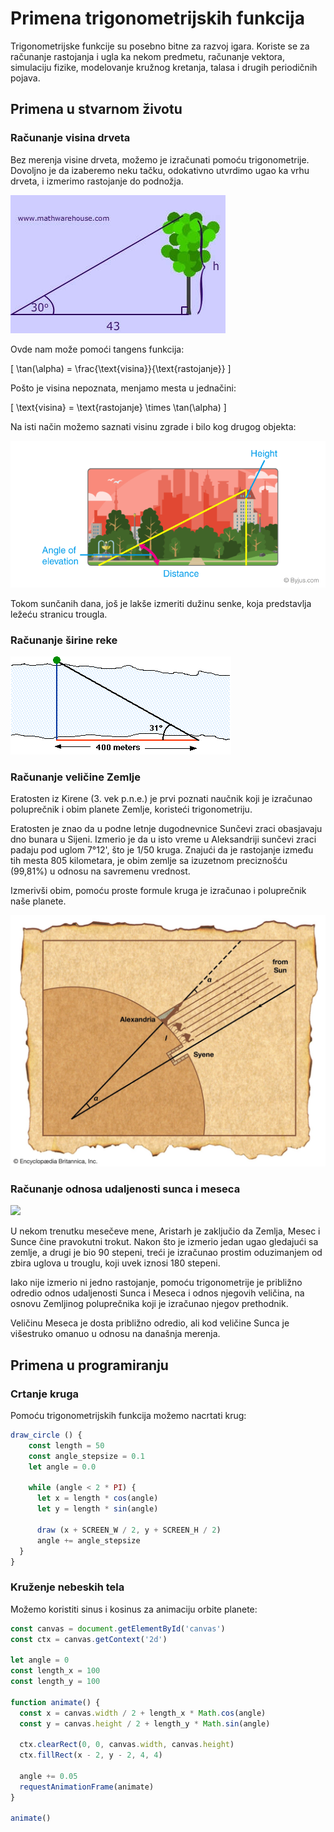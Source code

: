 #  Primena trigonometrijskih funkcija

Trigonometrijske funkcije su posebno bitne za razvoj igara. Koriste se za računanje rastojanja i ugla ka nekom predmetu, računanje vektora, simulaciju fizike, modelovanje kružnog kretanja, talasa i drugih periodičnih pojava.

## Primena u stvarnom životu
### Računanje visina drveta

Bez merenja visine drveta, možemo je izračunati pomoću trigonometrije. Dovoljno je da izaberemo neku tačku, odokativno utvrdimo ugao ka vrhu drveta, i izmerimo rastojanje do podnožja.

![trigonometrija-uzivo](slike/trigonometrija-uzivo.jpg)

Ovde nam može pomoći tangens funkcija:

\[
\tan(\alpha) = \frac{\text{visina}}{\text{rastojanje}}
\]

Pošto je visina nepoznata, menjamo mesta u jednačini:

\[
\text{visina} = \text{rastojanje} \times \tan(\alpha)
\]

Na isti način možemo saznati visinu zgrade i bilo kog drugog objekta: 

![trigonometrija-uzivo](slike/visina-zgrade.png)

Tokom sunčanih dana, još je lakše izmeriti dužinu senke, koja predstavlja ležeću stranicu trougla.

### Računanje širine reke

![sirina-reke](slike/sirina-reke.gif)

### Računanje veličine Zemlje

Eratosten iz Kirene (3. vek p.n.e.) je prvi poznati naučnik koji je izračunao poluprečnik i obim planete Zemlje, koristeći trigonometriju.

Eratosten je znao da u podne letnje dugodnevnice Sunčevi zraci obasjavaju dno bunara u Sijeni. Izmerio je da u isto vreme u Aleksandriji sunčevi zraci padaju pod uglom 7°12', što je 1/50 kruga. Znajući da je rastojanje između tih mesta 805 kilometara,  je obim zemlje sa izuzetnom preciznošću (99,81%) u odnosu na savremenu vrednost.

Izmerivši obim, pomoću proste formule kruga je izračunao i poluprečnik naše planete.

![sirina-reke](slike/Eratosten.jpg)

### Računanje odnosa udaljenosti sunca i meseca

![](http://www.malinc.se/math/iframeImages/t_aristarchus.png)

U nekom trenutku mesečeve mene, Aristarh je zaključio da Zemlja, Mesec i Sunce čine pravokutni trokut. Nakon što je izmerio jedan ugao gledajući sa zemlje, a drugi je bio 90 stepeni, treći je izračunao prostim oduzimanjem od zbira uglova u trouglu, koji uvek iznosi 180 stepeni.

Iako nije izmerio ni jedno rastojanje, pomoću trigonometrije je približno odredio odnos udaljenosti Sunca i Meseca i odnos njegovih veličina, na osnovu Zemljinog poluprečnika koji je izračunao njegov prethodnik.

Veličinu Meseca je dosta približno odredio, ali kod veličine Sunca je višestruko omanuo u odnosu na današnja merenja.

## Primena u programiranju

### Crtanje kruga

Pomoću trigonometrijskih funkcija možemo nacrtati krug:

```js
draw_circle () {
    const length = 50
    const angle_stepsize = 0.1
    let angle = 0.0

    while (angle < 2 * PI) {
      let x = length * cos(angle)
      let y = length * sin(angle)

      draw (x + SCREEN_W / 2, y + SCREEN_H / 2)
      angle += angle_stepsize
  }
}
```

### Kruženje nebeskih tela

Možemo koristiti sinus i kosinus za animaciju orbite planete:

```js
const canvas = document.getElementById('canvas')
const ctx = canvas.getContext('2d')

let angle = 0
const length_x = 100
const length_y = 100

function animate() {
  const x = canvas.width / 2 + length_x * Math.cos(angle)
  const y = canvas.height / 2 + length_y * Math.sin(angle)

  ctx.clearRect(0, 0, canvas.width, canvas.height)
  ctx.fillRect(x - 2, y - 2, 4, 4)

  angle += 0.05
  requestAnimationFrame(animate)
}

animate()
```
